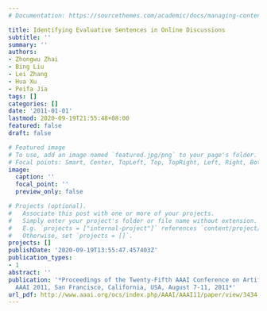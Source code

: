 ```yaml
---
# Documentation: https://sourcethemes.com/academic/docs/managing-content/

title: Identifying Evaluative Sentences in Online Discussions
subtitle: ''
summary: ''
authors:
- Zhongwu Zhai
- Bing Liu
- Lei Zhang
- Hua Xu
- Peifa Jia
tags: []
categories: []
date: '2011-01-01'
lastmod: 2020-09-19T21:55:48+08:00
featured: false
draft: false

# Featured image
# To use, add an image named `featured.jpg/png` to your page's folder.
# Focal points: Smart, Center, TopLeft, Top, TopRight, Left, Right, BottomLeft, Bottom, BottomRight.
image:
  caption: ''
  focal_point: ''
  preview_only: false

# Projects (optional).
#   Associate this post with one or more of your projects.
#   Simply enter your project's folder or file name without extension.
#   E.g. `projects = ["internal-project"]` references `content/project/deep-learning/index.md`.
#   Otherwise, set `projects = []`.
projects: []
publishDate: '2020-09-19T13:55:47.457403Z'
publication_types:
- 1
abstract: ''
publication: '*Proceedings of the Twenty-Fifth AAAI Conference on Artificial Intelligence,
  AAAI 2011, San Francisco, California, USA, August 7-11, 2011*'
url_pdf: http://www.aaai.org/ocs/index.php/AAAI/AAAI11/paper/view/3434
---
```


